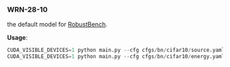 
### WRN-28-10

the default model for [RobustBench](https://github.com/RobustBench/robustbench).

**Usage**:

```python
CUDA_VISIBLE_DEVICES=1 python main.py --cfg cfgs/bn/cifar10/source.yaml
CUDA_VISIBLE_DEVICES=1 python main.py --cfg cfgs/bn/cifar10/energy.yaml
```
